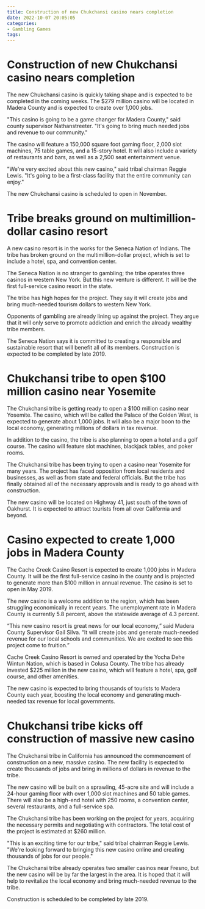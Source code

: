 ```yaml
---
title: Construction of new Chukchansi casino nears completion 
date: 2022-10-07 20:05:05
categories:
- Gambling Games
tags:
---
```



#  Construction of new Chukchansi casino nears completion 

The new Chukchansi casino is quickly taking shape and is expected to be completed in the coming weeks. The $279 million casino will be located in Madera County and is expected to create over 1,000 jobs.

"This casino is going to be a game changer for Madera County," said county supervisor Nathanstreeter. "It's going to bring much needed jobs and revenue to our community."

The casino will feature a 150,000 square foot gaming floor, 2,000 slot machines, 75 table games, and a 15-story hotel. It will also include a variety of restaurants and bars, as well as a 2,500 seat entertainment venue.

"We're very excited about this new casino," said tribal chairman Reggie Lewis. "It's going to be a first-class facility that the entire community can enjoy."

The new Chukchansi casino is scheduled to open in November.

#  Tribe breaks ground on multimillion-dollar casino resort 

A new casino resort is in the works for the Seneca Nation of Indians. The tribe has broken ground on the multimillion-dollar project, which is set to include a hotel, spa, and convention center.

The Seneca Nation is no stranger to gambling; the tribe operates three casinos in western New York. But this new venture is different. It will be the first full-service casino resort in the state.

The tribe has high hopes for the project. They say it will create jobs and bring much-needed tourism dollars to western New York.

Opponents of gambling are already lining up against the project. They argue that it will only serve to promote addiction and enrich the already wealthy tribe members.

The Seneca Nation says it is committed to creating a responsible and sustainable resort that will benefit all of its members. Construction is expected to be completed by late 2019.

#  Chukchansi tribe to open $100 million casino near Yosemite 

The Chukchansi tribe is getting ready to open a $100 million casino near Yosemite. The casino, which will be called the Palace of the Golden West, is expected to generate about 1,000 jobs. It will also be a major boon to the local economy, generating millions of dollars in tax revenue.

In addition to the casino, the tribe is also planning to open a hotel and a golf course. The casino will feature slot machines, blackjack tables, and poker rooms.

The Chukchansi tribe has been trying to open a casino near Yosemite for many years. The project has faced opposition from local residents and businesses, as well as from state and federal officials. But the tribe has finally obtained all of the necessary approvals and is ready to go ahead with construction.

The new casino will be located on Highway 41, just south of the town of Oakhurst. It is expected to attract tourists from all over California and beyond.

#  Casino expected to create 1,000 jobs in Madera County 

The Cache Creek Casino Resort is expected to create 1,000 jobs in Madera County. It will be the first full-service casino in the county and is projected to generate more than $100 million in annual revenue. The casino is set to open in May 2019. 

The new casino is a welcome addition to the region, which has been struggling economically in recent years. The unemployment rate in Madera County is currently 5.8 percent, above the statewide average of 4.3 percent. 

“This new casino resort is great news for our local economy,” said Madera County Supervisor Gail Silva. “It will create jobs and generate much-needed revenue for our local schools and communities. We are excited to see this project come to fruition.” 

Cache Creek Casino Resort is owned and operated by the Yocha Dehe Wintun Nation, which is based in Colusa County. The tribe has already invested $225 million in the new casino, which will feature a hotel, spa, golf course, and other amenities. 

The new casino is expected to bring thousands of tourists to Madera County each year, boosting the local economy and generating much-needed tax revenue for local governments.

#  Chukchansi tribe kicks off construction of massive new casino

The Chukchansi tribe in California has announced the commencement of construction on a new, massive casino. The new facility is expected to create thousands of jobs and bring in millions of dollars in revenue to the tribe.

The new casino will be built on a sprawling, 45-acre site and will include a 24-hour gaming floor with over 1,000 slot machines and 50 table games. There will also be a high-end hotel with 250 rooms, a convention center, several restaurants, and a full-service spa.

The Chukchansi tribe has been working on the project for years, acquiring the necessary permits and negotiating with contractors. The total cost of the project is estimated at $260 million.

"This is an exciting time for our tribe," said tribal chairman Reggie Lewis. "We're looking forward to bringing this new casino online and creating thousands of jobs for our people."

The Chukchansi tribe already operates two smaller casinos near Fresno, but the new casino will be by far the largest in the area. It is hoped that it will help to revitalize the local economy and bring much-needed revenue to the tribe.

Construction is scheduled to be completed by late 2019.